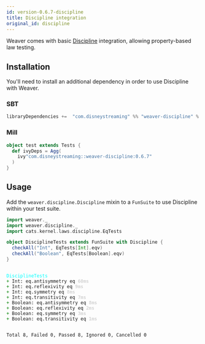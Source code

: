 ```yaml
---
id: version-0.6.7-discipline
title: Discipline integration
original_id: discipline
---
```


Weaver comes with basic [Discipline](https://github.com/typelevel/discipline) integration, allowing property-based law testing.

## Installation

You'll need to install an additional dependency in order to use Discipline with Weaver.

### SBT
```scala
libraryDependencies +=  "com.disneystreaming" %% "weaver-discipline" % "0.6.7" % Test
```

### Mill
```scala
object test extends Tests {
  def ivyDeps = Agg(
    ivy"com.disneystreaming::weaver-discipline:0.6.7"
  )
}
```

## Usage

Add the `weaver.discipline.Discipline` mixin to a `FunSuite` to use Discipline within your test suite.

```scala
import weaver._
import weaver.discipline._
import cats.kernel.laws.discipline.EqTests

object DisciplineTests extends FunSuite with Discipline {
  checkAll("Int", EqTests[Int].eqv)
  checkAll("Boolean", EqTests[Boolean].eqv)
}
```

<div class='terminal'><pre><code class = 'nohighlight'>
<span style='color: cyan'>DisciplineTests</span>
<span style='color: green'>+&nbsp;</span>Int:&nbsp;eq.antisymmetry&nbsp;eq&nbsp;<span style='color: lightgray'><b>60ms</span></b>
<span style='color: green'>+&nbsp;</span>Int:&nbsp;eq.reflexivity&nbsp;eq&nbsp;<span style='color: lightgray'><b>9ms</span></b>
<span style='color: green'>+&nbsp;</span>Int:&nbsp;eq.symmetry&nbsp;eq&nbsp;<span style='color: lightgray'><b>8ms</span></b>
<span style='color: green'>+&nbsp;</span>Int:&nbsp;eq.transitivity&nbsp;eq&nbsp;<span style='color: lightgray'><b>7ms</span></b>
<span style='color: green'>+&nbsp;</span>Boolean:&nbsp;eq.antisymmetry&nbsp;eq&nbsp;<span style='color: lightgray'><b>8ms</span></b>
<span style='color: green'>+&nbsp;</span>Boolean:&nbsp;eq.reflexivity&nbsp;eq&nbsp;<span style='color: lightgray'><b>2ms</span></b>
<span style='color: green'>+&nbsp;</span>Boolean:&nbsp;eq.symmetry&nbsp;eq&nbsp;<span style='color: lightgray'><b>3ms</span></b>
<span style='color: green'>+&nbsp;</span>Boolean:&nbsp;eq.transitivity&nbsp;eq&nbsp;<span style='color: lightgray'><b>1ms</span></b>

Total&nbsp;8,&nbsp;Failed&nbsp;0,&nbsp;Passed&nbsp;8,&nbsp;Ignored&nbsp;0,&nbsp;Cancelled&nbsp;0
</code></pre></div>

